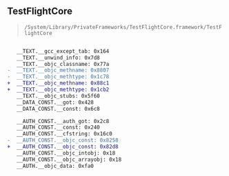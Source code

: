 ## TestFlightCore

> `/System/Library/PrivateFrameworks/TestFlightCore.framework/TestFlightCore`

```diff

   __TEXT.__gcc_except_tab: 0x164
   __TEXT.__unwind_info: 0x7d8
   __TEXT.__objc_classname: 0x77a
-  __TEXT.__objc_methname: 0x8807
-  __TEXT.__objc_methtype: 0x1c78
+  __TEXT.__objc_methname: 0x88c1
+  __TEXT.__objc_methtype: 0x1cb2
   __TEXT.__objc_stubs: 0x5f60
   __DATA_CONST.__got: 0x428
   __DATA_CONST.__const: 0x6c8

   __AUTH_CONST.__auth_got: 0x2c8
   __AUTH_CONST.__const: 0x240
   __AUTH_CONST.__cfstring: 0x16c0
-  __AUTH_CONST.__objc_const: 0x8258
+  __AUTH_CONST.__objc_const: 0x82d8
   __AUTH_CONST.__objc_intobj: 0x18
   __AUTH_CONST.__objc_arrayobj: 0x18
   __AUTH.__objc_data: 0xfa0

```
